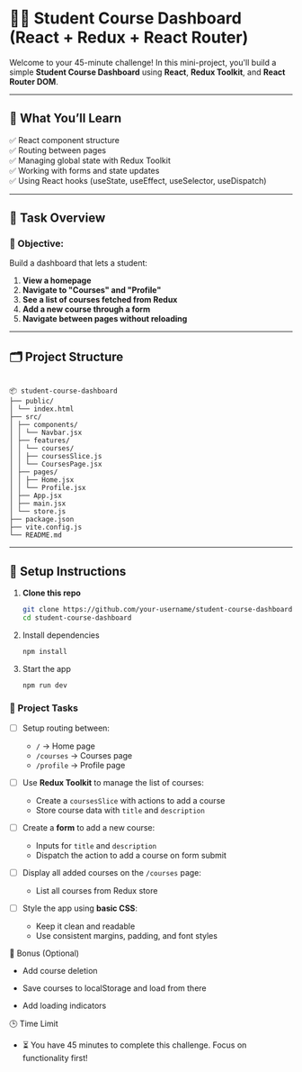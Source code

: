 # 🧑‍🎓 Student Course Dashboard (React + Redux + React Router)

Welcome to your 45-minute challenge! In this mini-project, you'll build a simple **Student Course Dashboard** using **React**, **Redux Toolkit**, and **React Router DOM**.

---

## 🧠 What You’ll Learn

✅ React component structure  
✅ Routing between pages  
✅ Managing global state with Redux Toolkit  
✅ Working with forms and state updates  
✅ Using React hooks (useState, useEffect, useSelector, useDispatch)

---

## 🚀 Task Overview

### 🎯 Objective:

Build a dashboard that lets a student:

1. **View a homepage**
2. **Navigate to "Courses" and "Profile"**
3. **See a list of courses fetched from Redux**
4. **Add a new course through a form**
5. **Navigate between pages without reloading**

---

## 🗂️ Project Structure

<pre lang="md"><code>
📦 student-course-dashboard
├── public/
│ └── index.html
├── src/
│ ├── components/
│ │ └── Navbar.jsx
│ ├── features/
│ │ └── courses/
│ │ ├── coursesSlice.js
│ │ └── CoursesPage.jsx
│ ├── pages/
│ │ ├── Home.jsx
│ │ └── Profile.jsx
│ ├── App.jsx
│ ├── main.jsx
│ └── store.js
├── package.json
├── vite.config.js
└── README.md
</code></pre>

---

## 🏁 Setup Instructions

1. **Clone this repo**
   ```bash
   git clone https://github.com/your-username/student-course-dashboard.git
   cd student-course-dashboard
   ```
2. Install dependencies
   ```bash
   npm install
   ```
3. Start the app

   ```bash
   npm run dev
   ```

### 📝 Project Tasks

- [ ] Setup routing between:

  - `/` → Home page
  - `/courses` → Courses page
  - `/profile` → Profile page

- [ ] Use **Redux Toolkit** to manage the list of courses:

  - Create a `coursesSlice` with actions to add a course
  - Store course data with `title` and `description`

- [ ] Create a **form** to add a new course:

  - Inputs for `title` and `description`
  - Dispatch the action to add a course on form submit

- [ ] Display all added courses on the `/courses` page:

  - List all courses from Redux store

- [ ] Style the app using **basic CSS**:
  - Keep it clean and readable
  - Use consistent margins, padding, and font styles

📸 Bonus (Optional)

- Add course deletion

- Save courses to localStorage and load from there

- Add loading indicators

🕒 Time Limit

- ⏳ You have 45 minutes to complete this challenge. Focus on functionality first!
